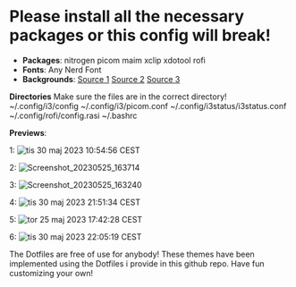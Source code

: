# Please install all the necessary packages or this config will break!

+ **Packages**: nitrogen picom maim xclip xdotool rofi 
+ **Fonts**: Any Nerd Font
+ **Backgrounds**: [Source 1](https://github.com/D3Ext/aesthetic-wallpapers) [Source 2](https://github.com/linuxdotexe/nordic-wallpapers) [Source 3](https://github.com/dharmx/walls)

**Directories**
Make sure the files are in the correct directory!
~/.config/i3/config
~/.config/i3/picom.conf
~/.config/i3status/i3status.conf
~/.config/rofi/config.rasi
~/.bashrc

**Previews**:

1:
![tis 30 maj 2023 10:54:56 CEST](https://github.com/POP303U/my-i3-config/assets/115036828/0c98de3a-6dbf-4050-8fac-4d22c28d33dd)

2:
![Screenshot_20230525_163714](https://github.com/POP303U/my-i3-config/assets/115036828/301e2c72-6d52-45e7-91d7-e14553e81499)

3:
![Screenshot_20230525_163240](https://github.com/POP303U/my-i3-config/assets/115036828/b22f46ef-a9b6-4849-a30f-66c7be0e3119)

4: 
![tis 30 maj 2023 21:51:34 CEST](https://github.com/POP303U/my-i3-config/assets/115036828/b027086b-fc27-436f-9dec-30120365e56d)

5:
![tor 25 maj 2023 17:42:28 CEST](https://github.com/POP303U/my-i3-config/assets/115036828/e49b0c58-f09e-4250-9d01-c1724bd32efa)

6:
![tis 30 maj 2023 22:05:19 CEST](https://github.com/POP303U/my-i3-config/assets/115036828/7d2e92a2-7385-4d3a-aec5-ac7e1876e7b0)



The Dotfiles are free of use for anybody! 
These themes have been implemented using the Dotfiles i provide in this github repo. 
Have fun customizing your own!
